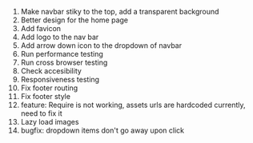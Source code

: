 1. Make navbar stiky to the top, add a transparent background
2. Better design for the home page
3. Add favicon
4. Add logo to the nav bar
5. Add arrow down icon to the dropdown of navbar
6. Run performance testing
7. Run cross browser testing
8. Check accesibility
9. Responsiveness testing
10. Fix footer routing
11. Fix footer style
12. feature: Require is not working, assets urls are hardcoded currently, need to fix it
13. Lazy load images
14. bugfix: dropdown items don't go away upon click
